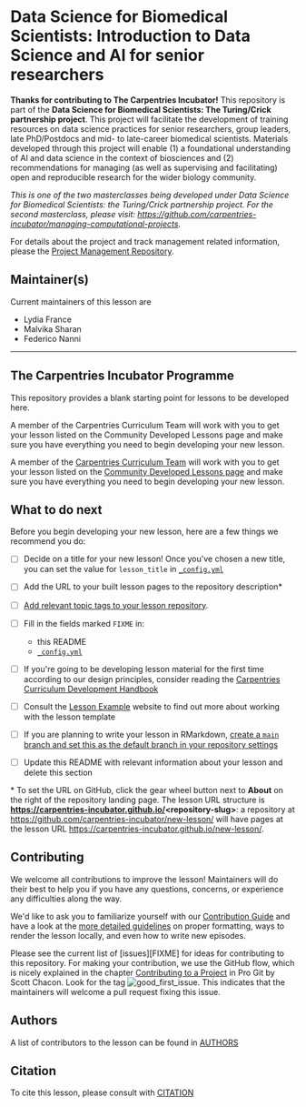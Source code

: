 # Data Science for Biomedical Scientists: Introduction to Data Science and AI for senior researchers 

**Thanks for contributing to The Carpentries Incubator!**
This repository is part of the **Data Science for Biomedical Scientists: The Turing/Crick partnership project**.
This project will facilitate the development of training resources on data science practices for senior researchers, group leaders, late PhD/Postdocs and mid- to late-career biomedical scientists. 
Materials developed through this project will enable (1) a foundational understanding of AI and data science in the context of biosciences and (2) recommendations for managing (as well as supervising and facilitating) open and reproducible research for the wider biology community.

*This is one of the two masterclasses being developed under Data Science for Biomedical Scientists: the Turing/Crick partnership project. For the second masterclass, please visit: https://github.com/carpentries-incubator/managing-computational-projects.*

For details about the project and track management related information, please the [Project Management Repository](https://github.com/alan-turing-institute/data-training-for-bioscience/).

## Maintainer(s)

Current maintainers of this lesson are

* Lydia France
* Malvika Sharan
* Federico Nanni

------

## The Carpentries Incubator Programme

This repository provides a blank starting point for lessons to be developed here.

A member of the Carpentries Curriculum Team will work with you to get your lesson listed on the Community Developed Lessons page and make sure you have everything you need to begin developing your new lesson.

A member of the [Carpentries Curriculum Team](https://carpentries.org/team/)
will work with you to get your lesson listed on the
[Community Developed Lessons page][community-lessons]
and make sure you have everything you need to begin developing your new lesson.

## What to do next

Before you begin developing your new lesson,
here are a few things we recommend you do:

* [ ] Decide on a title for your new lesson!
  Once you've chosen a new title, you can set the value for `lesson_title`
  in [`_config.yml`](_config.yml)
* [ ] Add the URL to your built lesson pages to the repository description\*
* [ ] [Add relevant topic tags to your lesson repository][cdh-topic-tags].
* [ ] Fill in the fields marked `FIXME` in:
  * this README
  * [`_config.yml`](_config.yml)
* [ ] If you're going to be developing lesson material for the first time
  according to our design principles,
  consider reading the [Carpentries Curriculum Development Handbook][cdh]
* [ ] Consult the [Lesson Example][lesson-example] website to find out more about
  working with the lesson template
* [ ] If you are planning to write your lesson in RMarkdown,
  [create a `main` branch and set this as the default branch in your repository settings][change-default-branch]
* [ ] Update this README with relevant information about your lesson
  and delete this section


\* To set the URL on GitHub, click the gear wheel button next to **About**
on the right of the repository landing page.
The lesson URL structure is **https://carpentries-incubator.github.io/<repository-slug\>**:
a repository at https://github.com/carpentries-incubator/new-lesson/ will have pages at
the lesson URL https://carpentries-incubator.github.io/new-lesson/.


## Contributing

We welcome all contributions to improve the lesson! Maintainers will do their best to help you if you have any
questions, concerns, or experience any difficulties along the way.

We'd like to ask you to familiarize yourself with our [Contribution Guide](CONTRIBUTING.md) and have a look at
the [more detailed guidelines][lesson-example] on proper formatting, ways to render the lesson locally, and even
how to write new episodes.

Please see the current list of [issues][FIXME] for ideas for contributing to this
repository. For making your contribution, we use the GitHub flow, which is
nicely explained in the chapter [Contributing to a Project](http://git-scm.com/book/en/v2/GitHub-Contributing-to-a-Project) in Pro Git
by Scott Chacon.
Look for the tag ![good_first_issue](https://img.shields.io/badge/-good%20first%20issue-gold.svg). This indicates that the maintainers will welcome a pull request fixing this issue.

## Authors

A list of contributors to the lesson can be found in [AUTHORS](AUTHORS)

## Citation

To cite this lesson, please consult with [CITATION](CITATION)

[cdh]: https://cdh.carpentries.org
[cdh-topic-tags]: https://cdh.carpentries.org/the-carpentries-incubator.html#topic-tags
[change-default-branch]: https://docs.github.com/en/github/administering-a-repository/changing-the-default-branch
[community-lessons]: https://carpentries.org/community-lessons
[lesson-example]: https://carpentries.github.io/lesson-example
